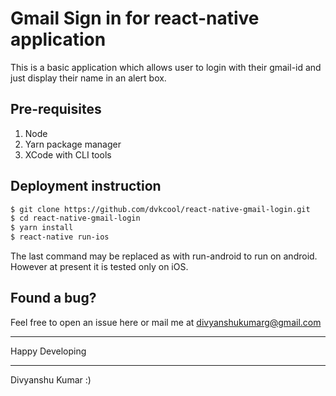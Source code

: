 # Gmail Sign in for react-native application
This is a basic application which allows user to login with their gmail-id and just display their name in an alert box.

## Pre-requisites
1. Node
2. Yarn package manager
3. XCode with CLI tools

## Deployment instruction
```sh
$ git clone https://github.com/dvkcool/react-native-gmail-login.git
$ cd react-native-gmail-login
$ yarn install
$ react-native run-ios
```
The last command may be replaced as with run-android to run on android.
However at present it is tested only on iOS.

## Found a bug?
Feel free to open an issue here or mail me at divyanshukumarg@gmail.com

______________________________
Happy Developing
_____________________________
Divyanshu Kumar :)
